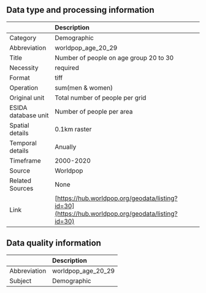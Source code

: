 ## Data type and processing information 

|                     | Description                                                                                      |
|:--------------------|:-------------------------------------------------------------------------------------------------|
| Category            | Demographic                                                                                      |
| Abbreviation        | worldpop_age_20_29                                                                               |
| Title               | Number of people on age group 20 to 30                                                           |
| Necessity           | required                                                                                         |
| Format              | tiff                                                                                             |
| Operation           | sum(men & women)                                                                                 |
| Original unit       | Total number of people per grid                                                                  |
| ESIDA database unit | Number of people per area                                                                        |
| Spatial details     | 0.1km raster                                                                                     |
| Temporal details    | Anually                                                                                          |
| Timeframe           | 2000-2020                                                                                        |
| Source              | Worldpop                                                                                         |
| Related Sources     | None                                                                                             |
| Link                | [https://hub.worldpop.org/geodata/listing?id=30](https://hub.worldpop.org/geodata/listing?id=30) |

## Data quality information 

|              | Description        |
|:-------------|:-------------------|
| Abbreviation | worldpop_age_20_29 |
| Subject      | Demographic        |
